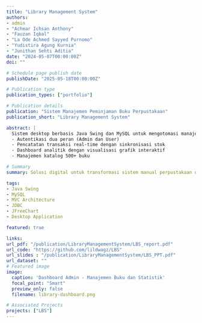 ```yaml
---
title: "Library Management System"
authors:
- admin
- "Achmar Ichsan Anthony"
- "Fauzan Iqbal"
- "La Ode Achmed Sayyed Purnomo"
- "Yudistira Agung Kurnia"
- "Junithan Sehti Aditia"
date: "2024-05-07T00:00:00Z"
doi: ""

# Schedule page publish date
publishDate: "2025-05-18T00:00:00Z"

# Publication type
publication_types: ["portfolio"]

# Publication details
publication: "Sistem Manajemen Peminjaman Buku Perpustakaan"
publication_short: "Library Management System"

abstract: |
  Sistem desktop berbasis Java Swing dan MySQL untuk mengotomasi manajemen peminjaman buku. Fitur utama mencakup:
  - Autentikasi dua peran (Admin dan User)
  - Pencatatan transaksi real-time dengan sinkronisasi stok
  - Dashboard analitik dengan visualisasi grafik interaktif
  - Manajemen katalog 500+ buku

# Summary
summary: Solusi digital untuk transformasi sistem manual perpustakaan dengan mengurangi 92% kesalahan input dan memangkas waktu transaksi dari 5 menit ke 30 detik.

tags:
- Java Swing
- MySQL
- MVC Architecture
- JDBC
- JFreeChart
- Desktop Application

featured: true

links:
url_pdf: "/publication/LibraryManagementSystem/LBS_report.pdf"
url_code: "https://github.com/lildwagz/LBS"
url_slides : "/publication/LibraryManagementSystem/LBS_PPT.pdf"
url_dataset: ""
# Featured image
image:
  caption: 'Dashboard Admin - Manajemen Buku dan Statistik'
  focal_point: "Smart"
  preview_only: false
  filename: library-dashboard.png

# Associated Projects
projects: ["LBS"]
---
```


